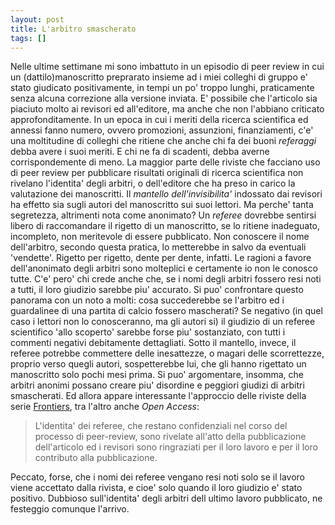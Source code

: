 ```yaml
---
layout: post
title: L'arbitro smascherato
tags: []
---
```


Nelle ultime settimane mi sono imbattuto in un episodio di peer review in cui un (dattilo)manoscritto preprarato insieme ad i miei colleghi di gruppo e' stato giudicato positivamente, in tempi un po' troppo lunghi, praticamente senza alcuna correzione alla versione inviata. E' possibile che l'articolo sia piaciuto molto ai revisori ed all'editore, ma anche che non l'abbiano criticato approfonditamente. In un epoca in cui i meriti della ricerca scientifica ed annessi fanno numero, ovvero promozioni, assunzioni, finanziamenti, c'e' una moltitudine di colleghi che ritiene che anche chi fa dei buoni *referaggi* debba avere i suoi meriti. E chi ne fa di scadenti, debba averne corrispondemente di meno.
La maggior parte delle riviste che facciano uso di peer review per pubblicare risultati originali di ricerca scientifica non rivelano l'identita' degli arbitri, o dell'editore che ha preso in carico la valutazione dei manoscritti. Il *mantello dell'invisibilita'* indossato dai revisori ha effetto sia sugli autori del manoscritto sui suoi lettori. Ma perche' tanta segretezza, altrimenti nota come anonimato? Un *referee* dovrebbe sentirsi libero di raccomandare il rigetto di un manoscritto, se lo ritiene inadeguato, incompleto, non meritevole di essere pubblicato. Non conoscere il nome dell'arbitro, secondo questa pratica, lo metterebbe in salvo da eventuali 'vendette'. Rigetto per rigetto, dente per dente, infatti.
Le ragioni a favore dell'anonimato degli arbitri sono molteplici e certamente io non le conosco tutte. C'e' pero' chi crede anche che, se i nomi degli arbitri fossero resi noti a tutti, il loro giudizio sarebbe piu' accurato. Si puo' confrontare questo panorama con un noto a molti: cosa succederebbe se l'arbitro ed i guardalinee di una partita di calcio fossero mascherati? Se negativo (in quel caso i lettori non lo conosceranno, ma gli autori si) il giudizio di un referee scientifico 'allo scoperto' sarebbe forse piu' sostanziato, con tutti i commenti negativi debitamente dettagliati. Sotto il mantello, invece, il referee potrebbe commettere delle inesattezze, o magari delle scorrettezze, proprio verso quegli autori, sospetterebbe lui, che gli hanno rigettato un manoscritto solo pochi mesi prima. Si puo' argomentare, insomma, che arbitri anonimi possano creare piu' disordine e peggiori giudizi di arbitri smascherati. Ed allora appare interessante l'approccio delle riviste della serie [Frontiers](http://frontiersin.org/), tra l'altro anche *Open Access*:

> L'identita' dei referee, che restano confidenziali nel corso del processo di peer-review, sono rivelate all'atto della pubblicazione dell'articolo ed i revisori sono ringraziati per il loro lavoro e per il loro contributo alla pubblicazione.

Peccato, forse, che i nomi dei referee vengano resi noti solo se il lavoro viene accettato dalla rivista, e cioe' solo quando il loro giudizio e' stato positivo.
Dubbioso sull'identita' degli arbitri dell ultimo lavoro pubblicato, ne festeggio comunque l'arrivo.
